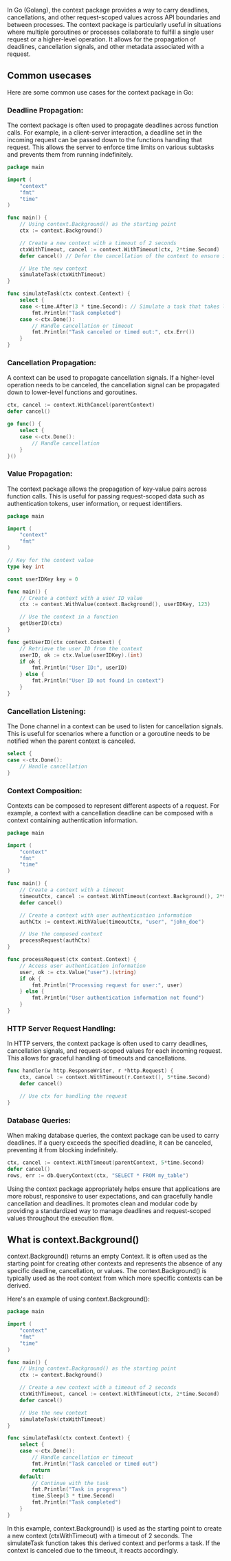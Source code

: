 In Go (Golang), the context package provides a way to carry deadlines, cancellations, and other request-scoped values across API boundaries and between processes. 
The context package is particularly useful in situations where multiple goroutines or processes collaborate to fulfill a single user request or a higher-level operation. 
It allows for the propagation of deadlines, cancellation signals, and other metadata associated with a request.

## Common usecases

Here are some common use cases for the context package in Go:

### Deadline Propagation:

The context package is often used to propagate deadlines across function calls. For example, in a client-server interaction, a deadline set in the incoming request can be passed down to the functions handling that request. This allows the server to enforce time limits on various subtasks and prevents them from running indefinitely.

```go
package main

import (
	"context"
	"fmt"
	"time"
)

func main() {
	// Using context.Background() as the starting point
	ctx := context.Background()

	// Create a new context with a timeout of 2 seconds
	ctxWithTimeout, cancel := context.WithTimeout(ctx, 2*time.Second)
	defer cancel() // Defer the cancellation of the context to ensure it gets canceled when the function exits

	// Use the new context
	simulateTask(ctxWithTimeout)
}

func simulateTask(ctx context.Context) {
	select {
	case <-time.After(3 * time.Second): // Simulate a task that takes longer than the timeout
		fmt.Println("Task completed")
	case <-ctx.Done():
		// Handle cancellation or timeout
		fmt.Println("Task canceled or timed out:", ctx.Err())
	}
}
```

### Cancellation Propagation:

A context can be used to propagate cancellation signals. If a higher-level operation needs to be canceled, the cancellation signal can be propagated down to lower-level functions and goroutines.

```go
ctx, cancel := context.WithCancel(parentContext)
defer cancel()

go func() {
    select {
    case <-ctx.Done():
        // Handle cancellation
    }
}()
```
### Value Propagation:
The context package allows the propagation of key-value pairs across function calls. This is useful for passing request-scoped data such as authentication tokens, user information, or request identifiers.

```go
package main

import (
    "context"
    "fmt"
)

// Key for the context value
type key int

const userIDKey key = 0

func main() {
    // Create a context with a user ID value
    ctx := context.WithValue(context.Background(), userIDKey, 123)

    // Use the context in a function
    getUserID(ctx)
}

func getUserID(ctx context.Context) {
    // Retrieve the user ID from the context
    userID, ok := ctx.Value(userIDKey).(int)
    if ok {
        fmt.Println("User ID:", userID)
    } else {
        fmt.Println("User ID not found in context")
    }
}
```
### Cancellation Listening:
The Done channel in a context can be used to listen for cancellation signals. This is useful for scenarios where a function or a goroutine needs to be notified when the parent context is canceled.

```go
select {
case <-ctx.Done():
    // Handle cancellation
}
```
### Context Composition:
Contexts can be composed to represent different aspects of a request. For example, a context with a cancellation deadline can be composed with a context containing authentication information.

```go
package main

import (
    "context"
    "fmt"
    "time"
)

func main() {
    // Create a context with a timeout
    timeoutCtx, cancel := context.WithTimeout(context.Background(), 2*time.Second)
    defer cancel()

    // Create a context with user authentication information
    authCtx := context.WithValue(timeoutCtx, "user", "john_doe")

    // Use the composed context
    processRequest(authCtx)
}

func processRequest(ctx context.Context) {
    // Access user authentication information
    user, ok := ctx.Value("user").(string)
    if ok {
        fmt.Println("Processing request for user:", user)
    } else {
        fmt.Println("User authentication information not found")
    }
}
```
### HTTP Server Request Handling:
In HTTP servers, the context package is often used to carry deadlines, cancellation signals, and request-scoped values for each incoming request. This allows for graceful handling of timeouts and cancellations.

```go
func handler(w http.ResponseWriter, r *http.Request) {
    ctx, cancel := context.WithTimeout(r.Context(), 5*time.Second)
    defer cancel()

    // Use ctx for handling the request
}
```
### Database Queries:
When making database queries, the context package can be used to carry deadlines. If a query exceeds the specified deadline, it can be canceled, preventing it from blocking indefinitely.

```go
ctx, cancel := context.WithTimeout(parentContext, 5*time.Second)
defer cancel()
rows, err := db.QueryContext(ctx, "SELECT * FROM my_table")
```
Using the context package appropriately helps ensure that applications are more robust, responsive to user expectations, and can gracefully handle cancellation and deadlines. It promotes clean and modular code by providing a standardized way to manage deadlines and request-scoped values throughout the execution flow.

## What is context.Background()

context.Background() returns an empty Context. It is often used as the starting point for creating other contexts and represents the absence of any specific deadline, cancellation, or values. 
The context.Background() is typically used as the root context from which more specific contexts can be derived.

Here's an example of using context.Background():

```go
package main

import (
	"context"
	"fmt"
	"time"
)

func main() {
	// Using context.Background() as the starting point
	ctx := context.Background()

	// Create a new context with a timeout of 2 seconds
	ctxWithTimeout, cancel := context.WithTimeout(ctx, 2*time.Second)
	defer cancel()

	// Use the new context
	simulateTask(ctxWithTimeout)
}

func simulateTask(ctx context.Context) {
	select {
	case <-ctx.Done():
		// Handle cancellation or timeout
		fmt.Println("Task canceled or timed out")
		return
	default:
		// Continue with the task
		fmt.Println("Task in progress")
		time.Sleep(3 * time.Second)
		fmt.Println("Task completed")
	}
}
```
In this example, context.Background() is used as the starting point to create a new context (ctxWithTimeout) with a timeout of 2 seconds. 
The simulateTask function takes this derived context and performs a task. If the context is canceled due to the timeout, it reacts accordingly.




